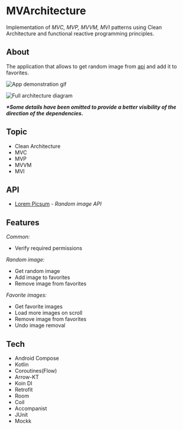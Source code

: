 # MVArchitecture
Implementation of _MVC, MVP, MVVM, MVI_ patterns using Clean Architecture and functional reactive programming principles.

## About
The application that allows to get random image from [api](https://picsum.photos/) and add it to favorites.

![App demonstration gif](../main/media/mvarchitecture_demo.gif)

![Full architecture diagram](../main/media/mvarchitecture_full_scheme.png)

**_*Some details have been omitted to provide a better visibility of the direction of the dependencies._**

## Topic
- Clean Architecture
- MVC
- MVP
- MVVM
- MVI

## API
- [Lorem Picsum](https://picsum.photos/) - *Random image API*

## Features

*_Common:_*
- Verify required permissions

*_Random image:_*
- Get random image
- Add image to favorites
- Remove image from favorites

*_Favorite images:_*
- Get favorite images
- Load more images on scroll
- Remove image from favorites
- Undo image removal

## Tech
- Android Compose
- Kotlin
- Coroutines(Flow)
- Arrow-KT
- Koin DI
- Retrofit
- Room
- Coil
- Accompanist
- JUnit
- Mockk
